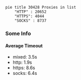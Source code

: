 
```mermaid
pie title 30428 Proxies in list
    "HTTP" : 20652
    "HTTPS": 4044
    "SOCKS" : 8737
```

### Some Info
#### Average Timeout

- mixed: 3.5s
- http: 1.9s
- https: 8.6s
- socks: 6.4s